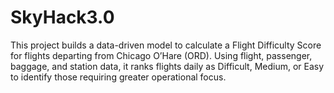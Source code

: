 # SkyHack3.0
This project builds a data-driven model to calculate a Flight Difficulty Score for flights departing from Chicago O’Hare (ORD). Using flight, passenger, baggage, and station data, it ranks flights daily as Difficult, Medium, or Easy to identify those requiring greater operational focus.
